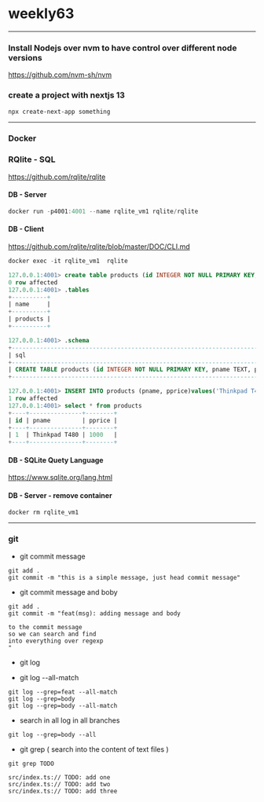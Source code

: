 # weekly63

-----------------

### Install Nodejs over nvm to have control over different node versions

<https://github.com/nvm-sh/nvm>


### create a project with nextjs 13

```
npx create-next-app something
```

-----------------

### Docker

### RQlite - SQL

<https://github.com/rqlite/rqlite>

#### DB - Server

```ts
docker run -p4001:4001 --name rqlite_vm1 rqlite/rqlite 

```

#### DB - Client

<https://github.com/rqlite/rqlite/blob/master/DOC/CLI.md>

```ts
docker exec -it rqlite_vm1  rqlite

```

```sql
127.0.0.1:4001> create table products (id INTEGER NOT NULL PRIMARY KEY, pname TEXT, pprice DOUBLE)
0 row affected
127.0.0.1:4001> .tables
+----------+
| name     |
+----------+
| products |
+----------+
```

```sql
127.0.0.1:4001> .schema
+------------------------------------------------------------------------------------+
| sql                                                                                |
+------------------------------------------------------------------------------------+
| CREATE TABLE products (id INTEGER NOT NULL PRIMARY KEY, pname TEXT, pprice DOUBLE) |
+------------------------------------------------------------------------------------+

```

```sql
127.0.0.1:4001> INSERT INTO products (pname, pprice)values('Thinkpad T480',1000)
1 row affected
127.0.0.1:4001> select * from products
+----+---------------+--------+
| id | pname         | pprice |
+----+---------------+--------+
| 1  | Thinkpad T480 | 1000   |
+----+---------------+--------+

```

#### DB - SQLite Quety Language 

<https://www.sqlite.org/lang.html>

#### DB - Server - remove container
```
docker rm rqlite_vm1
```

-----------------

### git

- git commit message

```
git add .
git commit -m "this is a simple message, just head commit message"
```

- git commit message and boby

```
git add .
git commit -m "feat(msg): adding message and body

to the commit message
so we can search and find
into everything over regexp
"

```

- git log


- git log --all-match

```
git log --grep=feat --all-match
git log --grep=body 
git log --grep=body --all-match
```

- search in all log in all branches
```
git log --grep=body --all
```

- git grep ( search into the content of text files )
```
git grep TODO

src/index.ts:// TODO: add one
src/index.ts:// TODO: add two
src/index.ts:// TODO: add three
```


